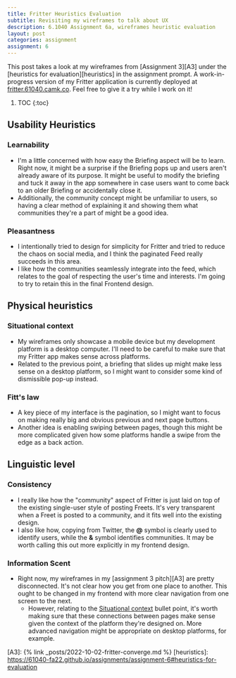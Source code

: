 ```yaml
---
title: Fritter Heuristics Evaluation
subtitle: Revisiting my wireframes to talk about UX
description: 6.1040 Assignment 6a, wireframes heuristic evaluation
layout: post
categories: assignment
assignment: 6
---
```


This post takes a look at my wireframes from [Assignment 3][A3] under the [heuristics for evaluation][heuristics] in the assignment prompt. A work-in-progress version of my Fritter application is currently deployed at [fritter.61040.camk.co](https://fritter.61040.camk.co). Feel free to give it a try while I work on it!

1. TOC
{:toc}

## Usability Heuristics

### Learnability

- I'm a little concerned with how easy the Briefing aspect will be to learn. Right now, it might be a surprise if the Briefing pops up and users aren't already aware of its purpose. It might be useful to modify the briefing and tuck it away in the app somewhere in case users want to come back to an older Briefing or accidentally close it.
- Additionally, the community concept might be unfamiliar to users, so having a clear method of explaining it and showing them what communities they're a part of might be a good idea.

### Pleasantness

- I intentionally tried to design for simplicity for Fritter and tried to reduce the chaos on social media, and I think the paginated Feed really succeeds in this area.
- I like how the communities seamlessly integrate into the feed, which relates to the goal of respecting the user's time and interests. I'm going to try to retain this in the final Frontend design.

## Physical heuristics

### Situational context

- My wireframes only showcase a mobile device but my development platform is a desktop computer. I'll need to be careful to make sure that my Fritter app makes sense across platforms.
- Related to the previous point, a briefing that slides up might make less sense on a desktop platform, so I might want to consider some kind of dismissible pop-up instead.

### Fitt's law

- A key piece of my interface is the pagination, so I might want to focus on making really big and obvious previous and next page buttons.
- Another idea is enabling swiping between pages, though this might be more complicated given how some platforms handle a swipe from the edge as a back action.

## Linguistic level

### Consistency

- I really like how the "community" aspect of Fritter is just laid on top of the existing single-user style of posting Freets. It's very transparent when a Freet is posted to a community, and it fits well into the existing design.
- I also like how, copying from Twitter, the **@** symbol is clearly used to identify users, while the **&** symbol identifies communities. It may be worth calling this out more explicitly in my frontend design.

### Information Scent

- Right now, my wireframes in my [assignment 3 pitch][A3] are pretty disconnected. It's not clear how you get from one place to another. This ought to be changed in my frontend with more clear navigation from one screen to the next.
  - However, relating to the [Situational context](#situational-context) bullet point, it's worth making sure that these connections between pages make sense given the context of the platform they're designed on. More advanced navigation might be appropriate on desktop platforms, for example.



[A3]: {% link _posts/2022-10-02-fritter-converge.md %}
[heuristics]: https://61040-fa22.github.io/assignments/assignment-6#heuristics-for-evaluation